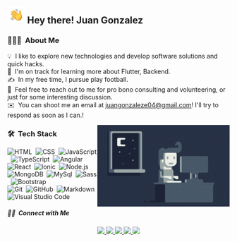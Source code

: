 <h2><img src="./assets/Hand Wave.gif" width="40" height="40">&nbsp;Hey there! Juan Gonzalez</h2>

<!-- ## 👋 &nbsp;Hey there! I'm Aditya -->

### 👨🏻‍💻 &nbsp;About Me

💡 &nbsp;I like to explore new technologies and develop software solutions and quick hacks.\
🌱 &nbsp;I'm on track for learning more about Flutter, Backend.\
✍️ &nbsp;In my free time, I pursue play football.\
💬 &nbsp;Feel free to reach out to me for pro bono consulting and volunteering, or just for some interesting discussion.\
✉️ &nbsp;You can shoot me an email at juangonzaleze04@gmail.com! I'll try to respond as soon as I can.\!

<img alt="Night Coding" src="./assets/Night-Coding.gif" align="right"/>

### 🛠 &nbsp;Tech Stack

![HTML](https://img.shields.io/badge/-HTML-05122A?style=flat&logo=HTML5)&nbsp;
![CSS](https://img.shields.io/badge/-CSS-05122A?style=flat&logo=CSS3&logoColor=1572B6)&nbsp;
![JavaScript](https://img.shields.io/badge/-JavaScript-05122A?style=flat&logo=javascript)&nbsp;
![TypeScript](https://img.shields.io/badge/-Typescript-05122A?style=flat&logo=typescript)&nbsp;
![Angular](https://img.shields.io/badge/-Angular-05122A?style=flat&logo=angular)&nbsp;
![React](https://img.shields.io/badge/-React-05122A?style=flat&logo=react)&nbsp;
![Ionic](https://img.shields.io/badge/-Ionic-05122A?style=flat&logo=ionic)&nbsp;
![Node.js](https://img.shields.io/badge/-Node.js-05122A?style=flat&logo=node.js)&nbsp;
![MongoDB](https://img.shields.io/badge/-MongoDB-05122A?style=flat&logo=mongodb)&nbsp;
![MySql](https://img.shields.io/badge/-MySql-05122A?style=flat&logo=mysql)&nbsp;
![Sass](https://img.shields.io/badge/-Sass-05122A?style=flat&logo=sass)&nbsp;
![Bootstrap](https://img.shields.io/badge/-Bootstrap-05122A?style=flat&logo=bootstrap&logoColor=563D7C)\
![Git](https://img.shields.io/badge/-Git-05122A?style=flat&logo=git)&nbsp;
![GitHub](https://img.shields.io/badge/-GitHub-05122A?style=flat&logo=github)&nbsp;
![Markdown](https://img.shields.io/badge/-Markdown-05122A?style=flat&logo=markdown)\
![Visual Studio Code](https://img.shields.io/badge/-Visual%20Studio%20Code-05122A?style=flat&logo=visual-studio-code&logoColor=007ACC)&nbsp;

##### 🤝🏻 &nbsp;Connect with Me

<p align="center">
    <a href="https://juangonzaleze.netlify.app/" target="_blank">
        <img src="https://img.shields.io/badge/-juangonzaleze.netlify.app-3423A6?style=flat&logo=Google-Chrome&logoColor=white"/>
    </a>
    <a href="https://www.linkedin.com/in/juan-gonzalez-a77b93158/8" target="_blank">
        <img src="https://img.shields.io/badge/-Juan%20Gonzalez-0077B5?style=flat&logo=Linkedin&logoColor=white"/>
    </a>
    <a href="mailto:juangonzaleze04@gmail.com" target="_blank">
        <img src="https://img.shields.io/badge/-juangonzaleze04@gmail.com-D14836?style=flat&logo=Gmail&logoColor=white"/>
    </a>
    <a href="https://instagram.com/juangonzaleze" target="_blank">
        <img src="https://img.shields.io/badge/-@juangonzaleze-E4405F?style=flat&logo=Instagram&logoColor=white"/>
    </a>
    <a href="https://facebook.com/765667497" target="_blank">
        <img src="https://img.shields.io/badge/-@Juan%20Gonzalez-1877F2?style=flat&logo=Facebook&logoColor=white"/>
    </a>
</p>
